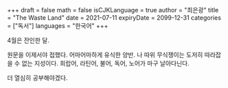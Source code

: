 +++
draft = false
math = false
isCJKLanguage = true
author = "최은광"
title = "The Waste Land"
date = 2021-07-11
expiryDate = 2099-12-31
categories = ["독서"]
languages = "한국어"
+++

4월은 잔인한 달.

원문을 이제서야 접했다. 어마어마하게 유식한 양반. 나 따위 무식쟁이는 도저히 따라잡을 수 없는 지성이다. 희랍어, 라틴어, 불어, 독어, 노어가 마구 날아다닌다.

더 열심히 공부해야겠다. 
